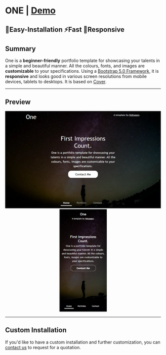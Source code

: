 # ONE | [Demo](https://heksagonnet.github.io/one/)

🔧Easy-Installation ⚡️Fast 📱Responsive
---
## Summary
One is a **beginner-friendly** portfolio template for showcasing your talents in a simple and beautiful manner. All the colours, fonts, and images are **customizable** to your specifications. Using a [Bootstrap 5.0 Framework](https://getbootstrap.com/docs/5.0/getting-started/introduction/), it is **responsive** and looks good in various screen resolutions from mobile devices, tablets to desktops. It is based on [Cover](https://getbootstrap.com/docs/5.0/examples/cover/).

---
## Preview
<p align="center">
  <kbd><img width=600px src="asset/img/preview.webp" alt="Preview" /></kbd>
  <kbd><img width=153px src="asset/img/preview-mobile.webp" alt="Preview in Mobile" /></kbd>
</p>

---
## Custom Installation
If you'd like to have a custom installation and further customization, you can [contact us](https://www.heksagon.net/contact) to request for a quotation.
